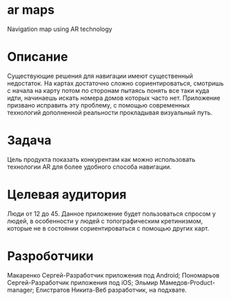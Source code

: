 # ar maps
Navigation map using AR technology
# Описание
Существующие решения для навигации имеют существенный недостаток. На картах достаточно сложно сориентироваться, смотришь с начала на карту потом по сторонам пытаясь понять все таки куда идти, начинаешь искать номера домов  которых часто нет. Приложение призвано исправить эту проблему, с помощью современных технологий дополненной реальности прокладывая визуальный путь.
# Задача
Цель продукта показать конкурентам как можно использовать технологии AR для более удобного способа навигации.
# Целевая аудитория
Люди от 12 до 45.
Данное приложение будет пользоваться спросом у людей, в особенности у людей с топографическим кретинизмом, которые не в состоянии сориентироваться с помощью других карт. 
# Разроботчики

Макаренко Сергей-Разработчик приложения под Android;
Пономарьов Сергей-Разработчик приложения под iOS;
Эльмир Мамедов-Product-manager;
Елистратов Никита-Веб разработчик, на подхвате.
